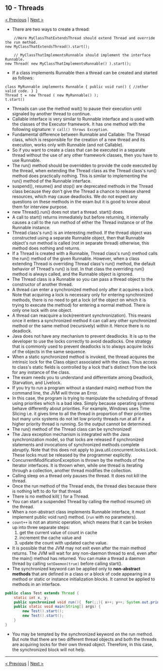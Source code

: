 ## 10 - Threads

[< Previous](./09-jdbc.md) | [Next >](11-concurrency.md)

- There are two ways to create a thread:
 
```
    //Here MyClassThatExtendsThread should extend Thread and override the run method.  
new MyClassThatExtendsThread().start();

    // MyClassThatImplementsRunnable should implement the interface Runnable.
new Thread( new MyClassThatImplementsRunnable() ).start(); 
```

- If a class implements Runnable then a thread can be created and started as follows:

```
class MyRunnable implements Runnable { public void run() { //other valid code. } }  
Thread t = new Thread ( new MyRunnable() ); 
t.start()
```

- Threads can use the method wait() to pause their execution until signaled by another thread to continue.
- Callable interface is very similar to Runnable interface and is used with the classes of the Executor framework. 
It has one method with the following signature: `V call() throws Exception`.
- Fundamental difference between Runnable and Callable: The Thread class, which is responsible for the creation 
of a new thread and its execution, works only with Runnable (and not Callable).
- So if you want to create a class that can be executed in a separate thread without the use of any other framework 
classes, then you have to use Runnable.
- The run() method should be overridden to provide the code executed by the thread, when extending the Thread class as 
the Thread class's run() method does practically nothing. This is similar to implementing the run() method of the 
Runnable interface.
- suspend(), resume() and stop() are deprecated methods in the Thread class because they don't give the Thread a chance 
to release shared resources, which may cause deadlocks. We do not expect any questions on these methods in the exam but 
it is good to know about them for interview purpose.
- new Thread().run() does not start a thread. start() does.
- A call to start() returns immediately but before returning, it internally causes a call to the run method of either 
the Thread instance or of the Runnable instance.
- Thread class's run() is an interesting method. If the thread object was constructed using a separate Runnable object, 
then that Runnable object's run method is called (not in separate thread) otherwise, this method does nothing and returns.
- If a Thread is created with a Runnable, Thread class's run() method calls the run() method of the given Runnable.
However, when a class extending Thread is overriding Thread class's run() method, the default behavior of Thread's run() 
is lost. In that class the overriding run() method is always called, and the Runnable object is ignored.
- The Thread class is a Runnable so you can pass a thread object to the constructor of another thread.
- A thread can enter a synchronized method only after it acquires a lock. Note that acquiring a lock is necessary only 
for entering synchronized methods, there is no need to get a lock (of the object on which it is trying to execute the 
method) for entering a normal method. There is only one lock with one object.
- A thread can reacquire a lock(reentrant synchronization). This means once it enters a synchronized method it can call 
any other synchronized method or the same method (recursively) within it. Hence there is no deadlock.
-  Java does not have any mechanism to prevent deadlocks. It is up to the developer to use the locks correctly to avoid 
deadlocks. One strategy that is commonly used to prevent deadlocks is to always acquire locks of the objects in the 
same sequence.
- When a static synchronized method is invoked, the thread acquires the intrinsic lock for the Class object associated 
with the class. Thus access to class's static fields is controlled by a lock that's distinct from the lock for any 
instance of the class.
- The exam needs you to understand and differentiate among Deadlock, Starvation, and Livelock.
- If you try to run a program without a standard main() method from the command line, the JVM will throw an Error.
- In this case, the program is trying to manipulate the scheduling of thread using priorities which is a bad idea. 
Simply because operating systems behave differently about priorities. For example, Windows uses Time Slicing i.e. it 
gives time to all the thread in proportion of their priorities but many unix systems do not let low priority threads 
run at all if a higher priority thread is running. So the output cannot be determined.
- The run() method of the Thread class can be synchronized!
- The Java exception mechanism is integrated with the Java synchronization model, so that locks are released if 
synchronized statements and invocations of synchronized methods complete abruptly. Note that this does not apply to 
java.util.concurrent.locks.Lock. These locks must be released by the programmer explicitly.
- ConcurrentModificationException is thrown by the methods of the Iterator interfaces. It is thrown when, while one 
thread is iterating through a collection, another thread modifies the collection.
- Calling sleep on a thread only pauses the thread. It does not kill the thread.
- Once the run method of the Thread ends, the thread dies because there is nothing left to do for that thread.
- There is no method kill( ) for a Thread.
- You can start a suspended Thread by calling the method resume() oh the thread. 
- When a non-abstract class implements Runnable interface, it must implement public void run() method. (`run` with no 
parameters).
- `count++` is not an atomic operation, which means that it can be broken up into three separate steps:
    1. get the current value of count in cache 
    2. increment the cache value and 
    3. update the count with updated cache value.
- It is possible that the JVM may not exit even after the main method returns. The JVM will wait for any non-daemon 
thread to end, even after the main() method has returned. You can make a thread a daemon thread by calling 
`setDaemon(true)` before calling start().
- The synchronized keyword can be applied only to **non-abstract methods** that are defined in a class or a block of 
code appearing in a method or static or instance initialization blocks. It cannot be applied to methods in an interface.

```java
public class Test extends Thread { 
    static int x, y; 
    public synchronized void run(){  for(;;){ x++; y++; System.out.println(x+" "+y);} } 
    public static void main(String[] args) {    
        new Test().start();    
        new Test().start(); 
    } 
}
```

- You may be tempted by the synchronized keyword on the run method. But note that there are two different thread 
objects and both the threads are acquiring locks for their own thread object. Therefore, in this case, the synchronized 
block will not help.

---
[< Previous](./09-jdbc.md) | [Next >](11-concurrency.md)
